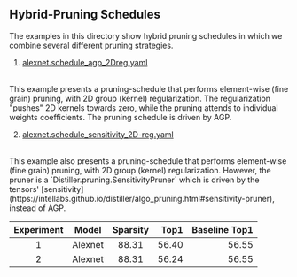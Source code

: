 ## Hybrid-Pruning Schedules

The examples in this directory show hybrid pruning schedules in which we combine several different pruning strategies.

1. [alexnet.schedule_agp_2Dreg.yaml](https://github.com/IntelLabs/distiller/blob/master/examples/hybrid/alexnet.schedule_agp_2Dreg.yaml)
<br>
This example presents a pruning-schedule that performs element-wise (fine grain) pruning, 
with 2D group (kernel) regularization.  The regularization "pushes" 2D kernels towards zero, while
the pruning attends to individual weights coefficients.  The pruning schedule is driven by AGP.

2. [alexnet.schedule_sensitivity_2D-reg.yaml](https://github.com/IntelLabs/distiller/blob/master/examples/hybrid/alexnet.schedule_sensitivity_2D-reg.yaml)
<br>
This example also presents a pruning-schedule that performs element-wise (fine grain) pruning, 
with 2D group (kernel) regularization.  However, the pruner is a `Distiller.pruning.SensitivityPruner` which is
driven by the tensors' [sensitivity](https://intellabs.github.io/distiller/algo_pruning.html#sensitivity-pruner), instead of AGP.


|Experiment| Model | Sparsity  | Top1  | Baseline Top1
| :---: | --- | :---: |    ---: |  ---: |
|1| Alexnet | 88.31| 56.40 | 56.55
|2| Alexnet | 88.31| 56.24 | 56.55
